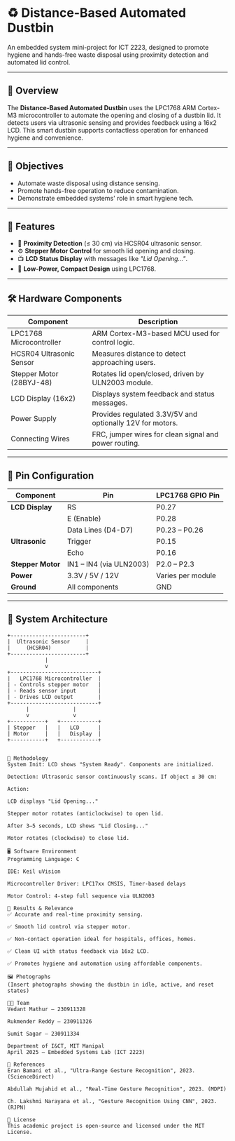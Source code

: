 # ♻️ Distance-Based Automated Dustbin

An embedded system mini-project for ICT 2223, designed to promote hygiene and hands-free waste disposal using proximity detection and automated lid control.

---

## 📘 Overview

The **Distance-Based Automated Dustbin** uses the LPC1768 ARM Cortex-M3 microcontroller to automate the opening and closing of a dustbin lid. It detects users via ultrasonic sensing and provides feedback using a 16x2 LCD. This smart dustbin supports contactless operation for enhanced hygiene and convenience.

---

## 🎯 Objectives

- Automate waste disposal using distance sensing.
- Promote hands-free operation to reduce contamination.
- Demonstrate embedded systems' role in smart hygiene tech.

---

## 🌟 Features

- 🧍 **Proximity Detection** (≤ 30 cm) via HCSR04 ultrasonic sensor.
- ⚙️ **Stepper Motor Control** for smooth lid opening and closing.
- 📺 **LCD Status Display** with messages like *"Lid Opening..."*.
- 🔋 **Low-Power, Compact Design** using LPC1768.

---

## 🛠️ Hardware Components

| Component                  | Description                                               |
|---------------------------|-----------------------------------------------------------|
| LPC1768 Microcontroller   | ARM Cortex-M3-based MCU used for control logic.           |
| HCSR04 Ultrasonic Sensor  | Measures distance to detect approaching users.            |
| Stepper Motor (28BYJ-48)  | Rotates lid open/closed, driven by ULN2003 module.        |
| LCD Display (16x2)        | Displays system feedback and status messages.             |
| Power Supply              | Provides regulated 3.3V/5V and optionally 12V for motors.  |
| Connecting Wires          | FRC, jumper wires for clean signal and power routing.     |

---

## 🔌 Pin Configuration

| Component       | Pin                 | LPC1768 GPIO Pin   |
|----------------|---------------------|--------------------|
| **LCD Display** | RS                  | P0.27              |
|                | E (Enable)          | P0.28              |
|                | Data Lines (D4-D7)  | P0.23 – P0.26      |
| **Ultrasonic**  | Trigger             | P0.15              |
|                | Echo                | P0.16              |
| **Stepper Motor** | IN1 – IN4 (via ULN2003) | P2.0 – P2.3   |
| **Power**       | 3.3V / 5V / 12V     | Varies per module  |
| **Ground**      | All components      | GND                |

---

## 🧱 System Architecture

```text
+------------------------+
|  Ultrasonic Sensor     |
|     (HCSR04)           |
+------------------------+
            |
            v
+----------------------------+
|   LPC1768 Microcontroller  |
| - Controls stepper motor   |
| - Reads sensor input       |
| - Drives LCD output        |
+----------------------------+
      |              |
      v              v
+-----------+   +------------+
| Stepper   |   |   LCD      |
| Motor     |   |   Display  |
+-----------+   +------------+


🔁 Methodology
System Init: LCD shows "System Ready". Components are initialized.

Detection: Ultrasonic sensor continuously scans. If object ≤ 30 cm:

Action:

LCD displays "Lid Opening..."

Stepper motor rotates (anticlockwise) to open lid.

After 3–5 seconds, LCD shows "Lid Closing..."

Motor rotates (clockwise) to close lid.

🖥️ Software Environment
Programming Language: C

IDE: Keil uVision

Microcontroller Driver: LPC17xx CMSIS, Timer-based delays

Motor Control: 4-step full sequence via ULN2003

🧪 Results & Relevance
✅ Accurate and real-time proximity sensing.

✅ Smooth lid control via stepper motor.

✅ Non-contact operation ideal for hospitals, offices, homes.

✅ Clean UI with status feedback via 16x2 LCD.

✅ Promotes hygiene and automation using affordable components.

🖼️ Photographs
(Insert photographs showing the dustbin in idle, active, and reset states)

👨‍💻 Team
Vedant Mathur – 230911328

Rukmender Reddy – 230911326

Sumit Sagar – 230911334

Department of I&CT, MIT Manipal
April 2025 – Embedded Systems Lab (ICT 2223)

📄 References
Eran Bamani et al., "Ultra-Range Gesture Recognition", 2023. (ScienceDirect)

Abdullah Mujahid et al., "Real-Time Gesture Recognition", 2023. (MDPI)

Ch. Lakshmi Narayana et al., "Gesture Recognition Using CNN", 2023. (RJPN)

📜 License
This academic project is open-source and licensed under the MIT License.
